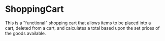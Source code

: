 # ShoppingCart
 This is a "functional" shopping cart that allows items to be placed into a cart, deleted from a cart, and calculates a total based upon the set prices of the goods available.
